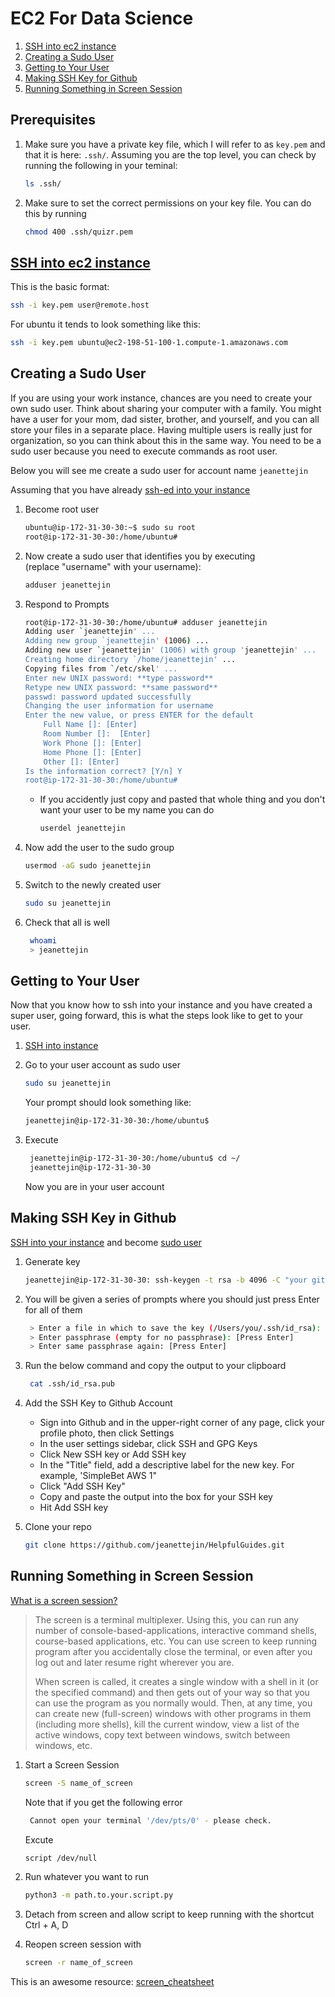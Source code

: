 # EC2 For Data Science

1. [SSH into ec2 instance](https://github.com/jeanettejin/HelpfulGuides/blob/master/AWS/ec2.md#ssh-into-ec2-instance)
2. [Creating a Sudo User](https://github.com/jeanettejin/HelpfulGuides/blob/master/AWS/ec2.md#creating-a-sudo-user)
3. [Getting to Your User](https://github.com/jeanettejin/HelpfulGuides/blob/master/AWS/ec2.md#getting-to-your-user)
3. [Making SSH Key for Github](https://github.com/jeanettejin/HelpfulGuides/blob/master/AWS/ec2.md#making-ssh-key-in-github)
4. [Running Something in Screen Session](https://github.com/jeanettejin/HelpfulGuides/blob/master/AWS/ec2.md#running-something-in-screen-session)


## Prerequisites
1. Make sure you have a private key file, which I will refer to as `key.pem` and that 
it is here: `.ssh/`. Assuming you are the top level, you can check by running the
following in your teminal:

    ```bash
    ls .ssh/
    ```

2.  Make sure to set the correct permissions on your key file. You can do this 
by running
    ```bash
    chmod 400 .ssh/quizr.pem
    ```


## [SSH into ec2 instance](https://docs.aws.amazon.com/AWSEC2/latest/UserGuide/AccessingInstancesLinux.html)

This is the basic format:

```bash
ssh -i key.pem user@remote.host
```

For ubuntu it tends to look something like this:

```bash
ssh -i key.pem ubuntu@ec2-198-51-100-1.compute-1.amazonaws.com
```

## Creating a Sudo User

If you are using your work instance, chances are you need to create your own sudo user.
Think about sharing your computer with a family. You might have a user for your mom, dad
sister, brother, and yourself, and you can all store your files in a separate place. Having multiple
users is really just for organization, so you can think about this in the same way. You need
to be a sudo user because you need to execute commands as root user. 

Below you will see me create a sudo user for account name `jeanettejin`

Assuming that you have already [ssh-ed into your instance](https://github.com/jeanettejin/HelpfulGuides/blob/master/AWS/ec2.md#ssh-into-ec2-instance)

1. Become root user
    ```bash 
    ubuntu@ip-172-31-30-30:~$ sudo su root
    root@ip-172-31-30-30:/home/ubuntu#
    ```

2. Now create a sudo user that identifies you by executing  
(replace "username" with your username):

    ```bash
    adduser jeanettejin
    ```
      
3. Respond to Prompts
    ```bash
    root@ip-172-31-30-30:/home/ubuntu# adduser jeanettejin
    Adding user `jeanettejin' ...
    Adding new group `jeanettejin' (1006) ...
    Adding new user `jeanettejin' (1006) with group 'jeanettejin' ...
    Creating home directory `/home/jeanettejin' ...
    Copying files from `/etc/skel' ...
    Enter new UNIX password: **type password**
    Retype new UNIX password: **same password**
    passwd: password updated successfully
    Changing the user information for username
    Enter the new value, or press ENTER for the default
        Full Name []: [Enter]
        Room Number []:  [Enter]
        Work Phone []: [Enter]
        Home Phone []: [Enter]
        Other []: [Enter]
    Is the information correct? [Y/n] Y
    root@ip-172-31-30-30:/home/ubuntu#
    
   ```

    * If you accidently just copy and pasted that whole thing and you don't want your user to be my name
    you can do 
        ```bash
        userdel jeanettejin
        ```
      
4. Now add the user to the sudo group 

   ```bash
   usermod -aG sudo jeanettejin
   ```
   
5. Switch to the newly created user

   ```bash
   sudo su jeanettejin 
   ```
   
6. Check that all is well

     ```bash
      whoami
      > jeanettejin
    ```

## Getting to Your User

Now that you know how to ssh into your instance and you have created a super user, going
forward, this is what the steps look like to get to your user.
1. [SSH into instance](https://github.com/jeanettejin/HelpfulGuides/blob/master/AWS/ec2.md#ssh-into-ec2-instance)

2. Go to your user account as sudo user

   ```bash
   sudo su jeanettejin
   ```
   
   Your prompt should look something like:
   
   ```bash
   jeanettejin@ip-172-31-30-30:/home/ubuntu$ 
   ```

3. Execute
   ```bash 
    jeanettejin@ip-172-31-30-30:/home/ubuntu$ cd ~/
    jeanettejin@ip-172-31-30-30
   ```
    Now you are in your user account
    
    
## Making SSH Key in Github

[SSH into your instance](https://github.com/jeanettejin/HelpfulGuides/blob/master/AWS/ec2.md#ssh-into-ec2-instance)
and become [sudo user](https://github.com/jeanettejin/HelpfulGuides/blob/master/AWS/ec2.md#getting-to-your-user)

1. Generate key
    ```bash
    jeanettejin@ip-172-31-30-30: ssh-keygen -t rsa -b 4096 -C "your github's email"
    ```
2. You will be given a series of prompts where you should just press Enter for all of them

   ```bash
    > Enter a file in which to save the key (/Users/you/.ssh/id_rsa): [Press Enter]
    > Enter passphrase (empty for no passphrase): [Press Enter]
    > Enter same passphrase again: [Press Enter]
   ```
   
3. Run the below command and copy the output to your clipboard

   ```bash
    cat .ssh/id_rsa.pub
   ```
   
4. Add the SSH Key to Github Account
    * Sign into Github and in the upper-right corner of any page, click your profile photo, then click Settings
    * In the user settings sidebar, click SSH and GPG Keys
    * Click New SSH key or Add SSH key 
    * In the "Title" field, add a descriptive label for the new key. For example, 'SimpleBet AWS 1"
    * Click "Add SSH Key" 
    * Copy and paste the output into the box for your SSH key
    * Hit Add SSH key

5. Clone your repo

   ```bash 
   git clone https://github.com/jeanettejin/HelpfulGuides.git
   ```
   
## Running Something in Screen Session

[What is a screen session?](https://linoxide.com/linux-command/15-examples-screen-command-linux-terminal/)
> The screen is a terminal multiplexer. Using this, you can run any number of console-based-applications, interactive command shells, course-based applications, etc. You can use screen to keep running program after you accidentally close the terminal, or even after you log out and later resume right wherever you are.
>
> When screen is called, it creates a single window with a shell in it (or the specified command) and then gets out of your way so that you can use the program as you normally would. Then, at any time, you can create new (full-screen) windows with other programs in them (including more shells), kill the current window, view a list of the active windows, copy text between windows, switch between windows, etc.

>


1. Start a Screen Session

   ```bash 
   screen -S name_of_screen 
   ```
   Note that if you get the following error
   ```bash
    Cannot open your terminal '/dev/pts/0' - please check.
   ```
   Excute
   ```bash
   script /dev/null
   ```

2. Run whatever you want to run

   ```bash
   python3 -m path.to.your.script.py
   ```

3. Detach from screen and allow script to keep running with the shortcut Ctrl + A, D

4. Reopen screen session with

   ```bash 
   screen -r name_of_screen
   ```
   
This is an awesome resource: [screen_cheatsheet](https://gist.github.com/jctosta/af918e1618682638aa82)